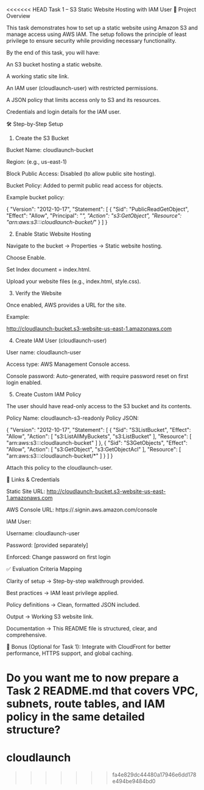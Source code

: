 <<<<<<< HEAD
Task 1 – S3 Static Website Hosting with IAM User
📌 Project Overview

This task demonstrates how to set up a static website using Amazon S3 and manage access using AWS IAM. The setup follows the principle of least privilege to ensure security while providing necessary functionality.

By the end of this task, you will have:

An S3 bucket hosting a static website.

A working static site link.

An IAM user (cloudlaunch-user) with restricted permissions.

A JSON policy that limits access only to S3 and its resources.

Credentials and login details for the IAM user.

🛠️ Step-by-Step Setup
1. Create the S3 Bucket

Bucket Name: cloudlaunch-bucket

Region: (e.g., us-east-1)

Block Public Access: Disabled (to allow public site hosting).

Bucket Policy: Added to permit public read access for objects.

Example bucket policy:

{
  "Version": "2012-10-17",
  "Statement": [
    {
      "Sid": "PublicReadGetObject",
      "Effect": "Allow",
      "Principal": "*",
      "Action": "s3:GetObject",
      "Resource": "arn:aws:s3:::cloudlaunch-bucket/*"
    }
  ]
}

2. Enable Static Website Hosting

Navigate to the bucket → Properties → Static website hosting.

Choose Enable.

Set Index document = index.html.

Upload your website files (e.g., index.html, style.css).

3. Verify the Website

Once enabled, AWS provides a URL for the site.

Example:

http://cloudlaunch-bucket.s3-website-us-east-1.amazonaws.com

4. Create IAM User (cloudlaunch-user)

User name: cloudlaunch-user

Access type: AWS Management Console access.

Console password: Auto-generated, with require password reset on first login enabled.

5. Create Custom IAM Policy

The user should have read-only access to the S3 bucket and its contents.

Policy Name: cloudlaunch-s3-readonly
Policy JSON:

{
  "Version": "2012-10-17",
  "Statement": [
    {
      "Sid": "S3ListBucket",
      "Effect": "Allow",
      "Action": [
        "s3:ListAllMyBuckets",
        "s3:ListBucket"
      ],
      "Resource": [
        "arn:aws:s3:::cloudlaunch-bucket"
      ]
    },
    {
      "Sid": "S3GetObjects",
      "Effect": "Allow",
      "Action": [
        "s3:GetObject",
        "s3:GetObjectAcl"
      ],
      "Resource": [
        "arn:aws:s3:::cloudlaunch-bucket/*"
      ]
    }
  ]
}


Attach this policy to the cloudlaunch-user.

🔗 Links & Credentials

Static Site URL:
http://cloudlaunch-bucket.s3-website-us-east-1.amazonaws.com

AWS Console URL:
https://<your-account-alias>.signin.aws.amazon.com/console

IAM User:

Username: cloudlaunch-user

Password: [provided separately]

Enforced: Change password on first login

✅ Evaluation Criteria Mapping

Clarity of setup → Step-by-step walkthrough provided.

Best practices → IAM least privilege applied.

Policy definitions → Clean, formatted JSON included.

Output → Working S3 website link.

Documentation → This README file is structured, clear, and comprehensive.

🔹 Bonus (Optional for Task 1): Integrate with CloudFront for better performance, HTTPS support, and global caching.

Do you want me to now prepare a Task 2 README.md that covers VPC, subnets, route tables, and IAM policy in the same detailed structure?
=======
# cloudlaunch
>>>>>>> fa4e829dc44480a17946e6dd178e494be9484bd0
